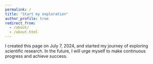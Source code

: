 ```yaml
---
permalink: /
title: "Start my exploration"
author_profile: true
redirect_from: 
  - /about/
  - /about.html
---
```


I created this page on July 7, 2024, and started my journey of exploring scientific research. In the future, I will urge myself to make continuous progress and achieve success.

